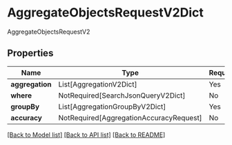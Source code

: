 # AggregateObjectsRequestV2Dict

AggregateObjectsRequestV2

## Properties
| Name | Type | Required | Description |
| ------------ | ------------- | ------------- | ------------- |
**aggregation** | List[AggregationV2Dict] | Yes |  |
**where** | NotRequired[SearchJsonQueryV2Dict] | No |  |
**groupBy** | List[AggregationGroupByV2Dict] | Yes |  |
**accuracy** | NotRequired[AggregationAccuracyRequest] | No |  |


[[Back to Model list]](../../../README.md#models-v1-link) [[Back to API list]](../../../README.md#apis-v1-link) [[Back to README]](../../../README.md)

